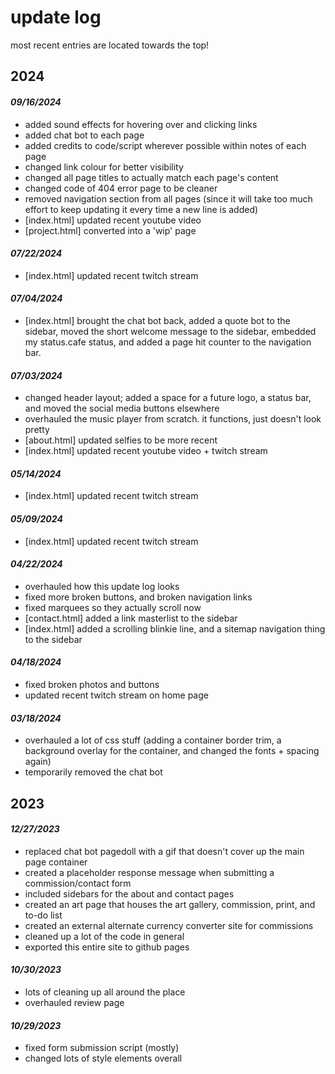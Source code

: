 # update log
most recent entries are located towards the top!

## 2024
#### *09/16/2024*
- added sound effects for hovering over and clicking links
- added chat bot to each page
- added credits to code/script wherever possible within notes of each page
- changed link colour for better visibility
- changed all page titles to actually match each page's content
- changed code of 404 error page to be cleaner
- removed navigation section from all pages (since it will take too much effort to keep updating it every time a new line is added)
- [index.html] updated recent youtube video
- [project.html] converted into a 'wip' page

#### *07/22/2024*

- [index.html] updated recent twitch stream

#### *07/04/2024*
- [index.html] brought the chat bot back, added a quote bot to the sidebar, moved the short welcome message to the sidebar, embedded my status.cafe status, and added a page hit counter to the navigation bar.

#### *07/03/2024*

- changed header layout; added a space for a future logo, a status bar, and moved the social media buttons elsewhere
- overhauled the music player from scratch.  it functions, just doesn't look pretty
- [about.html] updated selfies to be more recent
- [index.html] updated recent youtube video + twitch stream

#### *05/14/2024*

- [index.html] updated recent twitch stream

#### *05/09/2024*

- [index.html] updated recent twitch stream

#### *04/22/2024*

- overhauled how this update log looks
- fixed more broken buttons, and broken navigation links
- fixed marquees so they actually scroll now
- [contact.html] added a link masterlist to the sidebar
- [index.html] added a scrolling blinkie line, and a sitemap navigation thing to the sidebar

#### *04/18/2024*
- fixed broken photos and buttons
- updated recent twitch stream on home page

#### *03/18/2024*
- overhauled a lot of css stuff (adding a container border trim, a background overlay for the container, and changed the fonts + spacing again)
- temporarily removed the chat bot

## 2023

#### *12/27/2023*
- replaced chat bot pagedoll with a gif that doesn't cover up the main page container
- created a placeholder response message when submitting a commission/contact form
- included sidebars for the about and contact pages
- created an art page that houses the art gallery, commission, print, and to-do list
- created an external alternate currency converter site for commissions
- cleaned up a lot of the code in general
- exported this entire site to github pages

#### *10/30/2023*
- lots of cleaning up all around the place
- overhauled review page

#### *10/29/2023*
- fixed form submission script (mostly)
- changed lots of style elements overall

